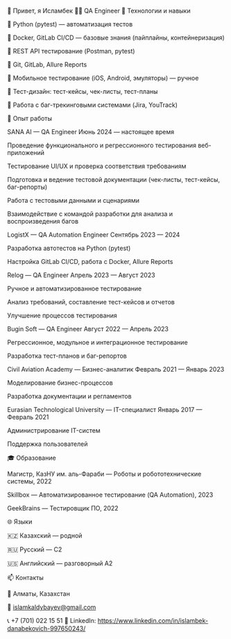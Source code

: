 👋 Привет, я Исламбек
🧑‍💻 QA Engineer
🔧 Технологии и навыки

🐍 Python (pytest) — автоматизация тестов

🐳 Docker, GitLab CI/CD — базовые знания (пайплайны, контейнеризация)

🧪 REST API тестирование (Postman, pytest)

🧰 Git, GitLab, Allure Reports

📱 Мобильное тестирование (iOS, Android, эмуляторы) — ручное

📄 Тест-дизайн: тест-кейсы, чек-листы, тест-планы

🚨 Работа с баг-трекинговыми системами (Jira, YouTrack)

💼 Опыт работы

SANA AI — QA Engineer
Июнь 2024 — настоящее время

Проведение функционального и регрессионного тестирования веб-приложений

Тестирование UI/UX и проверка соответствия требованиям

Подготовка и ведение тестовой документации (чек-листы, тест-кейсы, баг-репорты)

Работа с тестовыми данными и сценариями

Взаимодействие с командой разработки для анализа и воспроизведения багов

LogistX — QA Automation Engineer
Сентябрь 2023 — 2024

Разработка автотестов на Python (pytest)

Настройка GitLab CI/CD, работа с Docker, Allure Reports

Relog — QA Engineer
Апрель 2023 — Август 2023

Ручное и автоматизированное тестирование

Анализ требований, составление тест-кейсов и отчетов

Улучшение процессов тестирования

Bugin Soft — QA Engineer
Август 2022 — Апрель 2023

Регрессионное, модульное и интеграционное тестирование

Разработка тест-планов и баг-репортов

Civil Aviation Academy — Бизнес-аналитик
Февраль 2021 — Январь 2023

Моделирование бизнес-процессов

Разработка документации и регламентов

Eurasian Technological University — IT-специалист
Январь 2017 — Февраль 2021

Администрирование IT-систем

Поддержка пользователей

🎓 Образование

Магистр, КазНУ им. аль-Фараби — Роботы и робототехнические системы, 2022

Skillbox — Автоматизированное тестирование (QA Automation), 2023

GeekBrains — Тестировщик ПО, 2022

🌐 Языки

🇰🇿 Казахский — родной

🇷🇺 Русский — C2

🇺🇸 Английский — разговорный A2

📫 Контакты

📍 Алматы, Казахстан

📧 islamkaldybayev@gmail.com

📞 +7 (701) 022 15 51
💼 LinkedIn: https://www.linkedin.com/in/islambek-danabekovich-997650243/
